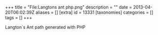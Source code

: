 +++
title = "File:Langtons ant php.png"
description = ""
date = 2013-04-20T06:02:39Z
aliases = []
[extra]
id = 13331
[taxonomies]
categories = []
tags = []
+++

Langton`s Ant path generated with PHP
